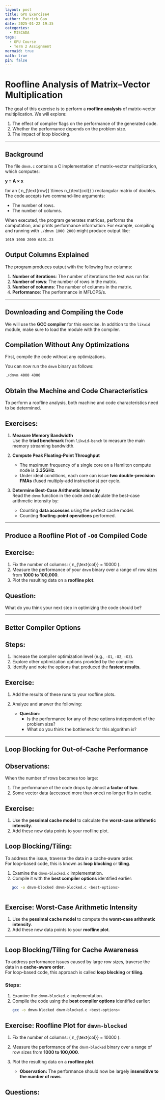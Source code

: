 ```yaml
---
layout: post
title: GPU Exercise4
author: Patrick Gao
date: 2025-01-22 19:35
categories:
  - MISCADA
tags:
  - GPU Course
  - Term 2 Assignment
mermaid: true
math: true
pin: false
---
```


# Roofline Analysis of Matrix–Vector Multiplication

The goal of this exercise is to perform a **roofline analysis** of matrix–vector multiplication. We will explore:  
1. The effect of compiler flags on the performance of the generated code.  
2. Whether the performance depends on the problem size.  
3. The impact of loop blocking.

---

## Background

The file `dmvm.c` contains a C implementation of matrix–vector multiplication, which computes:

**y = A × x**

for an \( n_{\text{row}} \times n_{\text{col}} \) rectangular matrix of doubles. The code accepts two command-line arguments:  

- The number of rows.
- The number of columns.  

When executed, the program generates matrices, performs the computation, and prints performance information. For example, compiling and running with `./dmvm 1000 2000` might produce output like:  
```plaintext
1019 1000 2000 6491.23
```

## Output Columns Explained

The program produces output with the following four columns:  

1. **Number of iterations**: The number of iterations the test was run for.  
2. **Number of rows**: The number of rows in the matrix.  
3. **Number of columns**: The number of columns in the matrix.  
4. **Performance**: The performance in MFLOPS/s.

---

## Downloading and Compiling the Code

We will use the **GCC compiler** for this exercise. In addition to the `likwid` module, make sure to load the module with the compiler.

## Compilation Without Any Optimizations

First, compile the code without any optimizations.  

You can now run the `dmvm` binary as follows:
```bash
./dmvm 4000 4000
```

## Obtain the Machine and Code Characteristics

To perform a roofline analysis, both machine and code characteristics need to be determined.

## Exercises:

1. **Measure Memory Bandwidth**  
   Use the **triad benchmark** from `likwid-bench` to measure the main memory streaming bandwidth.

2. **Compute Peak Floating-Point Throughput**  
   - The maximum frequency of a single core on a Hamilton compute node is **3.35GHz**.  
   - Under ideal conditions, each core can issue **two double-precision FMAs** (fused multiply-add instructions) per cycle.

3. **Determine Best-Case Arithmetic Intensity**  
   Read the `dmvm` function in the code and calculate the best-case arithmetic intensity by:  
   - Counting **data accesses** using the perfect cache model.  
   - Counting **floating-point operations** performed.

---

## Produce a Roofline Plot of `-O0` Compiled Code

## Exercise:

1. Fix the number of columns: \( n_{\text{col}} = 10000 \).  
2. Measure the performance of your `dmvm` binary over a range of row sizes from **1000 to 100,000**.  
3. Plot the resulting data on a **roofline plot**.

## Question:  
What do you think your next step in optimizing the code should be?

---

## Better Compiler Options

## Steps:

1. Increase the compiler optimization level (e.g., `-O1`, `-O2`, `-O3`).  
2. Explore other optimization options provided by the compiler.  
3. Identify and note the options that produced the **fastest results**.

## Exercise:

1. Add the results of these runs to your roofline plots.  
2. Analyze and answer the following:

   - **Question**:  
     - Is the performance for any of these options independent of the problem size?  
     - What do you think the bottleneck for this algorithm is?

---

## Loop Blocking for Out-of-Cache Performance

## Observations:

When the number of rows becomes too large:  
1. The performance of the code drops by almost **a factor of two**.  
2. Some vector data (accessed more than once) no longer fits in cache.

## Exercise:

1. Use the **pessimal cache model** to calculate the **worst-case arithmetic intensity**.  
2. Add these new data points to your roofline plot.

## Loop Blocking/Tiling:

To address the issue, traverse the data in a cache-aware order.  
For loop-based code, this is known as **loop blocking** or **tiling**.  

1. Examine the `dmvm-blocked.c` implementation.  
2. Compile it with the **best compiler options** identified earlier:  
```bash
   gcc -o dmvm-blocked dmvm-blocked.c <best-options>
   
```

## Exercise: Worst-Case Arithmetic Intensity

1. Use the **pessimal cache model** to compute the **worst-case arithmetic intensity**.  
2. Add these new data points to your **roofline plot**.

---

## Loop Blocking/Tiling for Cache Awareness

To address performance issues caused by large row sizes, traverse the data in a **cache-aware order**.  
For loop-based code, this approach is called **loop blocking** or **tiling**.

### Steps:

1. Examine the `dmvm-blocked.c` implementation.  
2. Compile the code using the **best compiler options** identified earlier:  
   ```bash
   gcc -o dmvm-blocked dmvm-blocked.c <best-options>

## Exercise: Roofline Plot for `dmvm-blocked`

1. Fix the number of columns: \( n_{\text{col}} = 10000 \).  
2. Measure the performance of the `dmvm-blocked` binary over a range of row sizes from **1000 to 100,000**.  
3. Plot the resulting data on a **roofline plot**.  

   - **Observation:** The performance should now be largely **insensitive to the number of rows**.

## Questions: